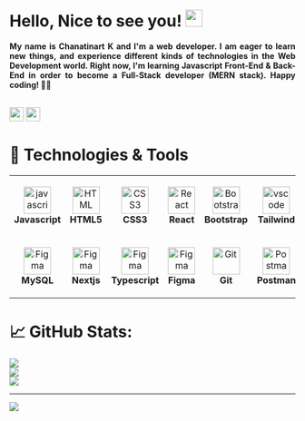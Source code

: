 # Hello, Nice to see you! <img src="https://raw.githubusercontent.com/MartinHeinz/MartinHeinz/master/wave.gif" width="30px" height="30px">

<div align="justify">
    <strong>
    My name is Chanatinart K and I'm a web developer. I am eager to learn new things, and experience different kinds of technologies in the Web Development world. Right now, I'm learning Javascript Front-End & Back-End in order to become a Full-Stack developer (MERN stack).
      Happy coding! 👨‍💻 
     </strong>
</div>

<br/><a href="https://www.linkedin.com/in/chanatinart/"><img src="https://img.shields.io/badge/linkedin-%230077B5.svg?&style=for-the-badge&logo=linkedin&logoColor=white" height=25></a>
<a href="https://chanatinart-portfolio.vercel.app/"><img src="https://img.shields.io/badge/-Web%20Portfolio-red" height=25></a>

# 🔧 Technologies & Tools

<table>
  <tr>
    <td align="center" height="108" width="108">
      <img
        src="https://cdn.jsdelivr.net/gh/devicons/devicon/icons/javascript/javascript-original.svg"
        width="48"
        height="48"
        alt="javascript"
      />
      <br /><strong>Javascript</strong>
    </td>
    <td align="center" height="108" width="108">
      <img
        src="https://cdn.jsdelivr.net/gh/devicons/devicon/icons/html5/html5-original.svg"
        width="48"
        height="48"
        alt="HTML"
      />
      <br /><strong>HTML5</strong>
    </td>
      <td align="center" height="108" width="108">
      <img
        src="https://cdn.jsdelivr.net/gh/devicons/devicon/icons/css3/css3-original.svg"
        width="48"
        height="48"
        alt="CSS3"
      />
      <br /><strong>CSS3</strong>
    </td>
    <td align="center" height="108" width="108">
      <img
        src="https://cdn.jsdelivr.net/gh/devicons/devicon/icons/react/react-original.svg"
        width="48"
        height="48"
        alt="React"
      />
      <br /><strong>React</strong>
    </td>
    <td align="center" height="108" width="108">
      <img
        src="https://cdn.jsdelivr.net/gh/devicons/devicon/icons/bootstrap/bootstrap-plain.svg"
        width="48"
        height="48"
        alt="Bootstrap"
      />
      <br /><strong>Bootstrap</strong>
    </td>
          <td align="center" height="108" width="108">
      <img
        src="https://www.svgrepo.com/show/374118/tailwind.svg"
        width="48"
        height="48"
        alt="vscode"
      />
      <br /><strong>Tailwind</strong>
    </td>
    <td align="center" height="108" width="108">
      <img
        src="https://cdn.jsdelivr.net/gh/devicons/devicon/icons/nodejs/nodejs-original.svg"
        width="48"
        height="48"
        alt="Node.js"
      />
      <br /><strong>Node.js</strong>
    </td>
    <td align="center" height="108" width="108">
      <img
        src="https://cdn.jsdelivr.net/gh/devicons/devicon/icons/express/express-original.svg"
        width="48"
        height="48"
        alt="Express"
      />
      <br /><strong>Express</strong>
    </td>
    <td align="center" height="108" width="108">
      <img
        src="https://cdn.jsdelivr.net/gh/devicons/devicon/icons/mongodb/mongodb-original.svg"
        width="48"
        height="48"
        alt="MongoDB"
      />
      <br /><strong>MongoDB</strong>
    </td>
  </tr>
  <tr>
    <td align="center" height="108" width="108">
      <img
        src="https://www.svgrepo.com/show/473731/mysql.svg"
        width="48"
        height="48"
        alt="Figma"
      />
      <br /><strong>MySQL </strong>
    </td>
    <td align="center" height="108" width="108">
      <img
        src="https://www.svgrepo.com/show/354112/nextjs.svg"
        width="48"
        height="48"
        alt="Figma"
      />
      <br /><strong>Nextjs</strong>
    </td>
    <td align="center" height="108" width="108">
      <img
        src="https://www.svgrepo.com/show/349540/typescript.svg"
        width="48"
        height="48"
        alt="Figma"
      />
      <br /><strong>Typescript</strong>
    </td>
    <td align="center" height="108" width="108">
      <img
        src="https://cdn.jsdelivr.net/gh/devicons/devicon/icons/figma/figma-original.svg"
        width="48"
        height="48"
        alt="Figma"
      />
      <br /><strong>Figma</strong>
    </td>
    <td align="center" height="108" width="108">
      <img
        src="https://cdn.jsdelivr.net/gh/devicons/devicon/icons/git/git-original.svg"
        width="48"
        height="48"
        alt="Git"
      />
      <br /><strong>Git</strong>
    </td>
    <td align="center" height="108" width="108">
      <img
        src="https://www.svgrepo.com/download/354202/postman-icon.svg"
        width="48"
        height="48"
        alt="Postman"
      />
      <br /><strong>Postman</strong>
    </td>
    <td align="center" height="108" width="108">
      <img
        src="https://static-00.iconduck.com/assets.00/vercel-icon-512x449-3422jidz.png"
        width="48"
        height="48"
        alt="Vercel"
      />
      <br /><strong>Vercel</strong>
    </td>
    <td align="center" height="108" width="108">
      <img
        src="https://cdn.jsdelivr.net/gh/devicons/devicon/icons/vscode/vscode-original.svg"
        width="48"
        height="48"
        alt="vscode"
      />
      <br /><strong>VSCode</strong>
    </td>

  </tr>
</table>

# 📈 GitHub Stats:

![](https://github-readme-stats.vercel.app/api?username=chanatinart02&theme=radical&hide_border=false&include_all_commits=true&count_private=false)<br/>
![](https://github-readme-streak-stats.herokuapp.com/?user=chanatinart02&theme=radical&hide_border=false)<br/>
![](https://github-readme-stats.vercel.app/api/top-langs/?username=chanatinart02&theme=radical&hide_border=false&include_all_commits=true&count_private=false&layout=compact)

---

[![](https://visitcount.itsvg.in/api?id=chanatinart02&icon=0&color=0)](https://visitcount.itsvg.in)

<!-- Proudly created with GPRM ( https://gprm.itsvg.in ) -->
